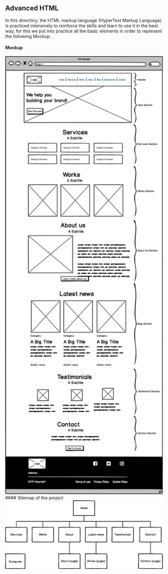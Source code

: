 ## Advanced HTML
In this directory, the HTML markup language (HyperText Markup Language) is practiced intensively to reinforce the skills and learn to use it in the best way, for this we put into practice all the basic elements in order to represent the following Mockup.

#### Mockup
<div align="center">
<img src="https://github.com/AlisonQuinter17/holbertonschool-web_front_end/blob/main/0x00-html_advanced/images/Description/mockup.png" class="responsive" width="600px"/>
</div>
#### Sitemap of the project
<div align="center">
<img src="https://github.com/AlisonQuinter17/holbertonschool-web_front_end/blob/main/0x00-html_advanced/images/Description/sitemap.png" class="responsive" width="600px"/>
</div>
